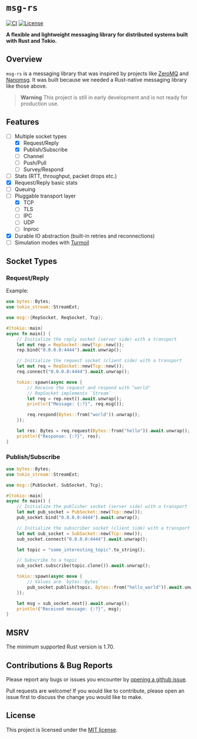 # `msg-rs`

[![CI](https://github.com/chainbound/msg-rs/actions/workflows/ci.yml/badge.svg)][gh-ci]
[![License](https://img.shields.io/badge/License-MIT-orange.svg)][mit-license]

[gh-ci]: https://github.com/chainbound/msg-rs/actions/workflows/ci.yml
[mit-license]: https://github.com/chainbound/msg-rs/blob/main/LICENSE

**A flexible and lightweight messaging library for distributed systems built with Rust and Tokio.**

## Overview

`msg-rs` is a messaging library that was inspired by projects like [ZeroMQ](https://zeromq.org/) and [Nanomsg](https://nanomsg.org/).
It was built because we needed a Rust-native messaging library like those above.

> **Warning**
> This project is still in early development and is not ready for production use.

## Features

- [ ] Multiple socket types
  - [x] Request/Reply
  - [x] Publish/Subscribe
  - [ ] Channel
  - [ ] Push/Pull
  - [ ] Survey/Respond
- [ ] Stats (RTT, throughput, packet drops etc.)
 - [x] Request/Reply basic stats
- [ ] Queuing
- [ ] Pluggable transport layer
  - [x] TCP
  - [ ] TLS
  - [ ] IPC
  - [ ] UDP
  - [ ] Inproc
- [x] Durable IO abstraction (built-in retries and reconnections)
- [ ] Simulation modes with [Turmoil](https://github.com/tokio-rs/turmoil)

## Socket Types

### Request/Reply

Example:

```rust
use bytes::Bytes;
use tokio_stream::StreamExt;

use msg::{RepSocket, ReqSocket, Tcp};

#[tokio::main]
async fn main() {
    // Initialize the reply socket (server side) with a transport
    let mut rep = RepSocket::new(Tcp::new());
    rep.bind("0.0.0.0:4444").await.unwrap();

    // Initialize the request socket (client side) with a transport
    let mut req = ReqSocket::new(Tcp::new());
    req.connect("0.0.0.0:4444").await.unwrap();

    tokio::spawn(async move {
        // Receive the request and respond with "world"
        // RepSocket implements `Stream`
        let req = rep.next().await.unwrap();
        println!("Message: {:?}", req.msg());

        req.respond(Bytes::from("world")).unwrap();
    });

    let res: Bytes = req.request(Bytes::from("hello")).await.unwrap();
    println!("Response: {:?}", res);
}
```

### Publish/Subscribe
```rust
use bytes::Bytes;
use tokio_stream::StreamExt;

use msg::{PubSocket, SubSocket, Tcp};

#[tokio::main]
async fn main() {
    // Initialize the publisher socket (server side) with a transport
    let mut pub_socket = PubSocket::new(Tcp::new());
    pub_socket.bind("0.0.0.0:4444").await.unwrap();

    // Initialize the subscriber socket (client side) with a transport
    let mut sub_socket = SubSocket::new(Tcp::new());
    sub_socket.connect("0.0.0.0:4444").await.unwrap();

    let topic = "some_interesting_topic".to_string();

    // Subscribe to a topic
    sub_socket.subscribe(topic.clone()).await.unwrap();

    tokio::spawn(async move {
        // Values are `bytes::Bytes`
        pub_socket.publish(topic, Bytes::from("hello_world")).await.unwrap();
    });

    let msg = sub_socket.next().await.unwrap();
    println!("Received message: {:?}", msg);
}
```

## MSRV
The minimum supported Rust version is 1.70.

## Contributions & Bug Reports

Please report any bugs or issues you encounter by [opening a github issue](https://github.com/chainbound/msg-rs/issues/new).

Pull requests are welcome! If you would like to contribute, please open an issue first to discuss the change you would like to make.

## License

This project is licensed under the [MIT license](https://github.com/chainbound/msg-rs/blob/main/LICENSE).
